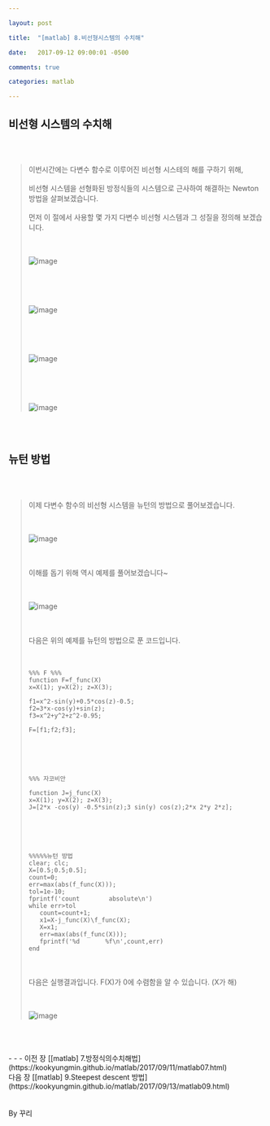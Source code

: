 ```yaml
---

layout: post

title:  "[matlab] 8.비선형시스템의 수치해"

date:   2017-09-12 09:00:01 -0500

comments: true

categories: matlab

---
```


## 비선형 시스템의 수치해

<br>
<br>

>이번시간에는 다변수 함수로 이루어진 비선형 시스테의 해를 구하기 위해,
><br>
><br>
>비선형 시스템을 선형화된 방정식들의 시스템으로 근사하여 해결하는 Newton 방법을 살펴보겠습니다.
><br>
><br>
>먼저 이 절에서 사용할 몇 가지 다변수 비선형 시스템과 그 성질을 정의해 보겠습니다.
><br>
><br>
><br>
>
>![image](/image/matlab_img/matlab_44.png)
>
><br>
><br>
><br>
>
>![image](/image/matlab_img/matlab_45.png)
>
><br>
><br>
><br>
>
>![image](/image/matlab_img/matlab_46.png)
>
><br>
><br>
><br>
>
>![image](/image/matlab_img/matlab_47.png)

<br>
<br>

## 뉴턴 방법

<br>
<br>

>이제 다변수 함수의 비선형 시스템을 뉴턴의 방법으로 풀어보겠습니다.
><br>
><br>
><br>
>
>![image](/image/matlab_img/matlab_48.png)
>
><br>
><br>
>이해를 돕기 위해 역시 예제를 풀어보겠습니다~
><br>
><br>
><br>
>
>![image](/image/matlab_img/matlab_49.png)
>
><br>
><br>
>다음은 위의 예제를 뉴턴의 방법으로 푼 코드입니다.
><br>
><br>
><br>
>
>```
>%%% F %%%
>function F=f_func(X)
>x=X(1); y=X(2); z=X(3);
>
>f1=x^2-sin(y)+0.5*cos(z)-0.5;
>f2=3*x-cos(y)+sin(z);
>f3=x^2+y^2+z^2-0.95;
>
>F=[f1;f2;f3];
>```
>
><br>
><br>
><br>
>
>```
>%%% 자코비안
>
>function J=j_func(X)
>x=X(1); y=X(2); z=X(3);
>J=[2*x -cos(y) -0.5*sin(z);3 sin(y) cos(z);2*x 2*y 2*z];
>```
>
><br>
><br>
><br>
>
>```
>%%%%%뉴턴 방법
>clear; clc;
>X=[0.5;0.5;0.5];
>count=0;
>err=max(abs(f_func(X)));
>tol=1e-10;
>fprintf('count        absolute\n')
>while err>tol
>    count=count+1;
>    x1=X-j_func(X)\f_func(X);
>    X=x1;
>    err=max(abs(f_func(X)));
>    fprintf('%d       %f\n',count,err)
>end
>```
>
><br>
><br>
>다음은 실행결과입니다. F(X)가 0에 수렴함을 알 수 있습니다. (X가 해)
><br>
><br>
><br>
>
>![image](/image/matlab_img/matlab_50.png)

<br>
<br>
<br>
- - -
이전 장 [[matlab] 7.방정식의수치해법](https://kookyungmin.github.io/matlab/2017/09/11/matlab07.html)
<br>
다음 장 [[matlab] 9.Steepest descent 방법](https://kookyungmin.github.io/matlab/2017/09/13/matlab09.html)
<br>
<br>
<br>
By 꾸리

